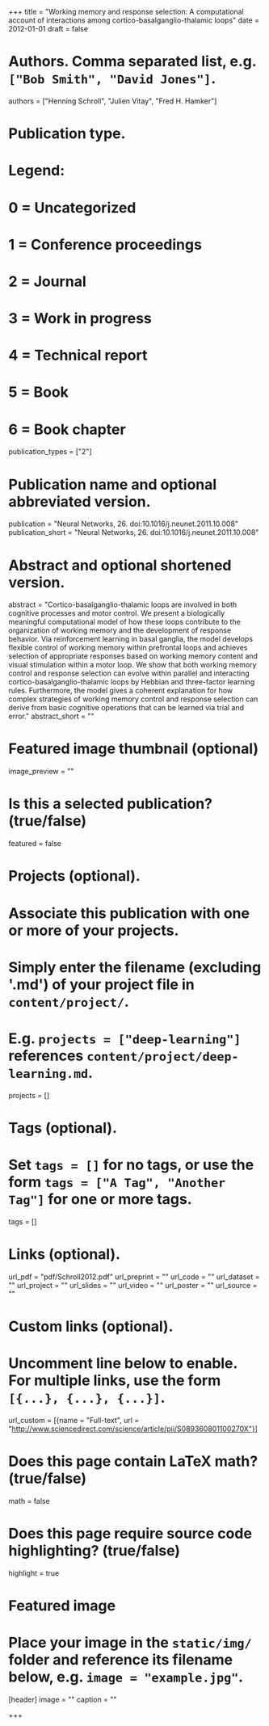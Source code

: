 +++
title = "Working memory and response selection: A computational account of interactions among cortico-basalganglio-thalamic loops"
date = 2012-01-01
draft = false

# Authors. Comma separated list, e.g. `["Bob Smith", "David Jones"]`.
authors = ["Henning Schroll", "Julien Vitay", "Fred H. Hamker"]

# Publication type.
# Legend:
# 0 = Uncategorized
# 1 = Conference proceedings
# 2 = Journal
# 3 = Work in progress
# 4 = Technical report
# 5 = Book
# 6 = Book chapter
publication_types = ["2"]

# Publication name and optional abbreviated version.
publication = "Neural Networks, 26. doi:10.1016/j.neunet.2011.10.008"
publication_short = "Neural Networks, 26. doi:10.1016/j.neunet.2011.10.008"

# Abstract and optional shortened version.
abstract = "Cortico-basalganglio-thalamic loops are involved in both cognitive processes and motor control. We present a biologically meaningful computational model of how these loops contribute to the organization of working memory and the development of response behavior. Via reinforcement learning in basal ganglia, the model develops flexible control of working memory within prefrontal loops and achieves selection of appropriate responses based on working memory content and visual stimulation within a motor loop. We show that both working memory control and response selection can evolve within parallel and interacting cortico-basalganglio-thalamic loops by Hebbian and three-factor learning rules. Furthermore, the model gives a coherent explanation for how complex strategies of working memory control and response selection can derive from basic cognitive operations that can be learned via trial and error."
abstract_short = ""

# Featured image thumbnail (optional)
image_preview = ""

# Is this a selected publication? (true/false)
featured = false

# Projects (optional).
#   Associate this publication with one or more of your projects.
#   Simply enter the filename (excluding '.md') of your project file in `content/project/`.
#   E.g. `projects = ["deep-learning"]` references `content/project/deep-learning.md`.
projects = []

# Tags (optional).
#   Set `tags = []` for no tags, or use the form `tags = ["A Tag", "Another Tag"]` for one or more tags.
tags = []

# Links (optional).
url_pdf = "pdf/Schroll2012.pdf"
url_preprint = ""
url_code = ""
url_dataset = ""
url_project = ""
url_slides = ""
url_video = ""
url_poster = ""
url_source = ""

# Custom links (optional).
#   Uncomment line below to enable. For multiple links, use the form `[{...}, {...}, {...}]`.
url_custom = [{name = "Full-text", url = "http://www.sciencedirect.com/science/article/pii/S089360801100270X"}]

# Does this page contain LaTeX math? (true/false)
math = false

# Does this page require source code highlighting? (true/false)
highlight = true

# Featured image
# Place your image in the `static/img/` folder and reference its filename below, e.g. `image = "example.jpg"`.
[header]
image = ""
caption = ""

+++

